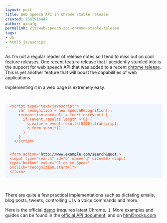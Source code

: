 ```yaml
---
layout: post
title: Web Speech API in Chrome stable release
created: 1362916447
author: assafg
permalink: /js/web-speech-api-chrome-stable-release
tags:
- JS
- html5 javascript
---
```

<p>As I&#39;m not a regular reader of release notes so I tend to miss out on cool feature releases. One recent feature release that I accidently stumled into is the support for web speech API that was added to a recent <a href="http://googlechromereleases.blogspot.co.il/2013/02/stable-channel-update_21.html">chrome release</a>. This is yet another feature that will boost the capabilities of web applications.</p>
<p>Implementing it in a web page is extremely easy:</p>
<p>&nbsp;</p>
<pre class="code" style="color: black; background-color: rgb(240, 246, 255); font-size: 14px; overflow: auto; margin-top: 0px; padding: 0px 1em;">
<code class="html-code" style="color: rgb(255, 69, 0); background-image: inherit; background-attachment: inherit; background-origin: inherit; background-clip: inherit; background-color: inherit; background-size: inherit;">&lt;script type=&quot;text/javascript&quot;&gt;
    var recognition = new SpeechRecognition();
    recognition.onresult = function(event) {
      if (event.results.length &gt; 0) {
        q.value = event.results[0][0].transcript;
        q.form.submit();
      }
    }
  &lt;/script&gt;

  &lt;form action=&quot;http://www.example.com/search&quot;&gt;
    &lt;input type=&quot;search&quot; id=&quot;q&quot; name=&quot;q&quot; size=60&gt;
    &lt;input type=&quot;button&quot; value=&quot;Click to Speak&quot; onclick=&quot;recognition.start()&quot;&gt;
  &lt;/form&gt;</code></pre>
<p>&nbsp;</p>
<p>There are quite a few practical implementations such as dictating emails, blog posts, tweets, controlling UI via voice commands and more.</p>
<p>Here is the official <a href="https://www.google.com/intl/en/chrome/demos/speech.html">demo</a> (requires latest Chrome...). More examples and guides can be found in the <a href="https://dvcs.w3.org/hg/speech-api/raw-file/tip/speechapi.html">official API document</a>, and on <a href="http://updates.html5rocks.com/2013/01/Voice-Driven-Web-Apps-Introduction-to-the-Web-Speech-API">html5rocks.com</a></p>
<p>&nbsp;</p>
